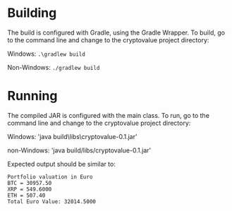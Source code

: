 # Building
The build is configured with Gradle, using the Gradle Wrapper. To build, go to the command line and change to the cryptovalue project directory:

Windows: `.\gradlew build`

Non-Windows: `./gradlew build`

# Running
The compiled JAR is configured with the main class. To run, go to the command line and change to the cryptovalue project directory:

Windows: 'java build\libs\cryptovalue-0.1.jar'

non-Windows: 'java build/libs/cryptovalue-0.1.jar'

Expected output should be similar to:

~~~
Portfolio valuation in Euro
BTC = 30957.50
XRP = 549.6000
ETH = 507.40
Total Euro Value: 32014.5000
~~~
